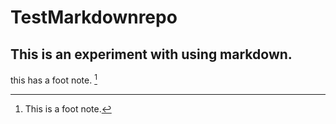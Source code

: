 # TestMarkdownrepo
## This is an experiment with using markdown.
this has a foot note. [^1]

[^1]: This is a foot note.
